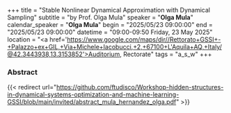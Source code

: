 +++
title = "Stable Nonlinear Dynamical Approximation with Dynamical Sampling"
subtitle = "by Prof. Olga Mula"
speaker = "**Olga Mula**"
calendar_speaker = "<strong>Olga Mula</strong>"
begin = "2025/05/23  09:00:00"
end = "2025/05/23  09:00:00"
datetime = "09:00-09:50 Friday, 23 May 2025"
location = "<a href='https://www.google.com/maps/dir//Rettorato+GSSI+-+Palazzo+ex+GIL,+Via+Michele+Iacobucci,+2,+67100+L'Aquila+AQ,+Italy/@42.3443938,13.3153852'>Auditorium, Rectorate</a>"
tags = "a_s_w"
+++

### Abstract
{{< redirect url="https://github.com/ftudisco/Workshop-hidden-structures-in-dynamical-systems-optimization-and-machine-learning-GSSI/blob/main/invited/abstract_mula_hernandez_olga.pdf" >}}
